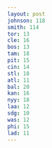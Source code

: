 ```yaml
---
layout: post
johnson: 118
smith: 114
tor: 13
cle: 16
bos: 13
tam: 18
pit: 15
cin: 14
stl: 18
atl: 11
bal: 20
kan: 16
nyy: 18
laa: 12
sdg: 10
was: 12
phi: 15
lad: 11
---
```

